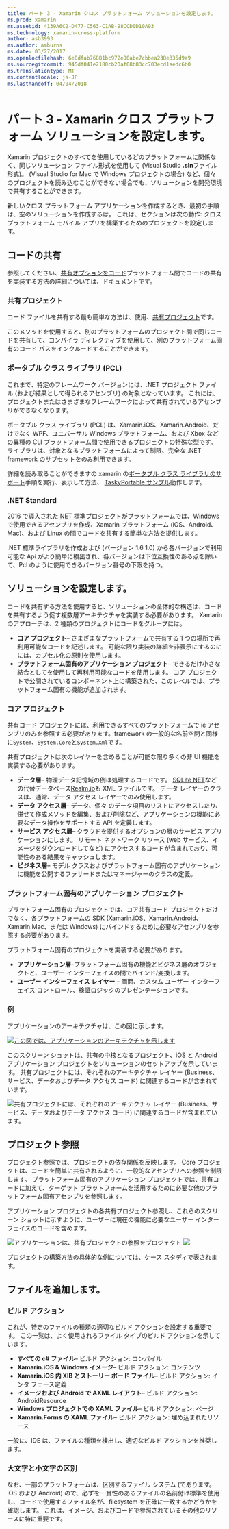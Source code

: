 ```yaml
---
title: パート 3 - Xamarin クロス プラットフォーム ソリューションを設定します。
ms.prod: xamarin
ms.assetid: 4139A6C2-D477-C563-C1AB-98CCD0D10A93
ms.technology: xamarin-cross-platform
author: asb3993
ms.author: amburns
ms.date: 03/27/2017
ms.openlocfilehash: 6e8dfab76881bc972e00abe7cbbea238e335d9a9
ms.sourcegitcommit: 945df041e2180cb20af08b83cc703ecd1aedc6b0
ms.translationtype: MT
ms.contentlocale: ja-JP
ms.lasthandoff: 04/04/2018
---
```

# <a name="part-3---setting-up-a-xamarin-cross-platform-solution"></a>パート 3 - Xamarin クロス プラットフォーム ソリューションを設定します。

Xamarin プロジェクトのすべてを使用しているどのプラットフォームに関係なく、同じソリューション ファイル形式を使用して (Visual Studio **.sln**ファイル形式)。 (Visual Studio for Mac で Windows プロジェクトの場合) など、個々 のプロジェクトを読み込むことができない場合でも、ソリューションを開発環境で共有することができます。



新しいクロス プラットフォーム アプリケーションを作成するとき、最初の手順は、空のソリューションを作成するは。 これは、セクションは次の動作: クロス プラットフォーム モバイル アプリを構築するためのプロジェクトを設定します。

 <a name="Sharing_Code" />


## <a name="sharing-code"></a>コードの共有

参照してください、[共有オプションをコード](~/cross-platform/app-fundamentals/code-sharing.md)プラットフォーム間でコードの共有を実装する方法の詳細については、ドキュメントです。

 <a name="Shared_Asset_Projects" />


### <a name="shared-projects"></a>共有プロジェクト

コード ファイルを共有する最も簡単な方法は、使用、[共有プロジェクト](~/cross-platform/app-fundamentals/shared-projects.md)です。

このメソッドを使用すると、別のプラットフォームのプロジェクト間で同じコードを共有して、コンパイラ ディレクティブを使用して、別のプラットフォーム固有のコード パスをインクルードすることができます。

 <a name="Portable_Class_Libraries" />


### <a name="portable-class-libraries-pcl"></a>ポータブル クラス ライブラリ (PCL)

これまで、特定のフレームワーク バージョンには、.NET プロジェクト ファイル (および結果として得られるアセンブリ) の対象となっています。 これには、プロジェクトまたはさまざまなフレームワークによって共有されているアセンブリができなくなります。

ポータブル クラス ライブラリ (PCL) は、Xamarin.iOS、Xamarin.Android、だけでなく WPF、ユニバーサル Windows プラットフォーム、および Xbox などの異種の CLI プラットフォーム間で使用できるプロジェクトの特殊な型です。 ライブラリは、対象となるプラットフォームによって制限、完全な .NET framework のサブセットをのみ利用できます。

詳細を読み取ることができますの xamarin の[ポータブル クラス ライブラリのサポート](~/cross-platform/app-fundamentals/pcl.md)手順を実行、表示して方法、 [TaskyPortable サンプル](https://github.com/xamarin/mobile-samples/tree/master/TaskyPortable)動作します。


### <a name="net-standard"></a>.NET Standard

2016 で導入された[.NET 標準](~/cross-platform/app-fundamentals/net-standard.md)プロジェクトがプラットフォームでは、Windows で使用できるアセンブリを作成、Xamarin プラットフォーム (iOS、Android、Mac)、および Linux の間でコードを共有する簡単な方法を提供します。

.NET 標準ライブラリを作成および (バージョン 1.6 1.0) から各バージョンで利用可能な Api がより簡単に検出され、各バージョンは下位互換性のある点を除いて、Pcl のように使用できるバージョン番号の下限を持つ。



 <a name="Populating_the_Solution" />


## <a name="populating-the-solution"></a>ソリューションを設定します。

コードを共有する方法を使用すると、ソリューションの全体的な構造は、コードを共有するよう促す複数層アーキテクチャを実装する必要があります。
Xamarin のアプローチは、2 種類のプロジェクトにコードをグループには。

-   **コア プロジェクト**– さまざまなプラットフォームで共有する 1 つの場所で再利用可能なコードを記述します。 可能な限り実装の詳細を非表示にするのにには、カプセル化の原則を使用します。
-   **プラットフォーム固有のアプリケーション プロジェクト**– できるだけ小さな結合としてを使用して再利用可能なコードを使用します。 コア プロジェクトで公開されているコンポーネント上に構築された、このレベルでは、プラットフォーム固有の機能が追加されます。


 <a name="Core_Project" />


### <a name="core-project"></a>コア プロジェクト

共有コード プロジェクトには、利用できるすべてのプラットフォームで ie アセンブリのみを参照する必要があります。framework の一般的な名前空間と同様に`System`、`System.Core`と`System.Xml`です。

共有プロジェクトは次のレイヤーを含めることが可能な限り多くの非 UI 機能を実装する必要があります。

-   **データ層**– 物理データ記憶域の例は処理するコードです。  [SQLite NET](https://github.com/praeclarum/sqlite-net)などの代替データベース[Realm.io](https://realm.io/products/realm-mobile-database/)も XML ファイルです。 データ レイヤーのクラスは、通常、データ アクセス レイヤーでのみ使用します。
-   **データ アクセス層**– データ、個々 のデータ項目のリストにアクセスしたり、併せて作成メソッドを編集、および削除など、アプリケーションの機能に必要なデータ操作をサポートする API を定義します。
-   **サービス アクセス層**– クラウドを提供するオプションの層のサービス アプリケーションにします。 リモート ネットワーク リソース (web サービス、イメージをダウンロードしてなど) にアクセスするコードが含まれており、可能性のある結果をキャッシュします。
-   **ビジネス層**– モデル クラスおよびプラットフォーム固有のアプリケーションに機能を公開するファサードまたはマネージャーのクラスの定義。


 <a name="Platform-Specific_Application_Projects" />


### <a name="platform-specific-application-projects"></a>プラットフォーム固有のアプリケーション プロジェクト

プラットフォーム固有のプロジェクトでは、コア共有コード プロジェクトだけでなく、各プラットフォームの SDK (Xamarin.iOS、Xamarin.Android、Xamarin.Mac、または Windows) にバインドするために必要なアセンブリを参照する必要があります。

プラットフォーム固有のプロジェクトを実装する必要があります。

-   **アプリケーション層**-プラットフォーム固有の機能とビジネス層のオブジェクトと、ユーザー インターフェイスの間でバインド/変換します。
-   **ユーザー インターフェイス レイヤー** – 画面、カスタム ユーザー インターフェイス コントロール、検証ロジックのプレゼンテーションです。


<a name="Example" />


### <a name="example"></a>例

アプリケーションのアーキテクチャは、この図に示します。

 [ ![](setting-up-a-xamarin-cross-platform-solution-images/conceptualarchitecture.png "この図では、アプリケーションのアーキテクチャを示します")](setting-up-a-xamarin-cross-platform-solution-images/conceptualarchitecture.png#lightbox)

このスクリーン ショットは、共有の中核となるプロジェクト、iOS と Android アプリケーション プロジェクトをソリューションのセットアップを示しています。 共有プロジェクトには、それぞれのアーキテクチャ レイヤー (Business、サービス、データおよびデータ アクセス コード) に関連するコードが含まれています。

 ![](setting-up-a-xamarin-cross-platform-solution-images/core-solution-example.png "共有プロジェクトには、それぞれのアーキテクチャ レイヤー (Business、サービス、データおよびデータ アクセス コード) に関連するコードが含まれています。")


 <a name="Project_References" />


## <a name="project-references"></a>プロジェクト参照

プロジェクト参照では、プロジェクトの依存関係を反映します。 Core プロジェクトは、コードを簡単に共有されるように、一般的なアセンブリへの参照を制限します。
プラットフォーム固有のアプリケーション プロジェクトでは、共有コードに加えて、ターゲット プラットフォームを活用するために必要な他のプラットフォーム固有アセンブリを参照します。

アプリケーション プロジェクトの各共有プロジェクト参照し、これらのスクリーン ショットに示すように、ユーザーに現在の機能に必要なユーザー インターフェイスのコードを含めます。

![](setting-up-a-xamarin-cross-platform-solution-images/solution-android.png "アプリケーションは、共有プロジェクトの参照をプロジェクト") ![ ](setting-up-a-xamarin-cross-platform-solution-images/solution-ios.png "アプリケーション プロジェクトの共有プロジェクトの参照")


プロジェクトの構築方法の具体的な例については、ケース スタディで表されます。

 <a name="Adding_Files" />


## <a name="adding-files"></a>ファイルを追加します。

 <a name="Build_Action" />


### <a name="build-action"></a>ビルド アクション

これが、特定のファイルの種類の適切なビルド アクションを設定する重要です。 この一覧は、よく使用されるファイル タイプのビルド アクションを示しています。

-  **すべての c# ファイル**– ビルド アクション: コンパイル
-   **Xamarin.iOS & Windows イメージ**– ビルド アクション: コンテンツ
-   **Xamarin.iOS 内 XIB とストーリー ボード ファイル**– ビルド アクション: インタ フェース定義
-   **イメージおよび Android で AXML レイアウト**– ビルド アクション: AndroidResource
-  **Windows プロジェクトでの XAML ファイル**– ビルド アクション: ページ
-  **Xamarin.Forms の XAML ファイル**– ビルド アクション: 埋め込まれたリソース


一般に、IDE は、ファイルの種類を検出し、適切なビルド アクションを推奨します。

 <a name="Case_Sensitivity" />


### <a name="case-sensitivity"></a>大文字と小文字の区別

なお、一部のプラットフォームは、区別するファイル システム (であります。
iOS および Android) ので、必ずを一貫性のあるファイルの名前付け標準を使用し、コードで使用するファイル名が、filesystem を正確に一致するかどうかを確認します。 これは、イメージ、およびコードで参照されているその他のリソースに特に重要です。
